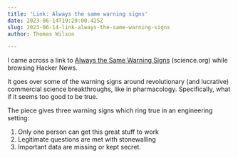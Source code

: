 ```yaml
---
title: 'Link: Always the same warning signs'
date: 2023-06-14T19:29:00.425Z
slug: 2023-06-14-link-always-the-same-warning-signs
author: Thomas Wilson

---
```

I came across a link to [Always the Same Warning Signs](https://www.science.org/content/blog-post/always-same-warning-signs) (science.org) while browsing Hacker News.

It goes over some of the warning signs around revolutionary (and lucrative) commercial science breakthroughs, like in pharmacology.  Specifically, what if it seems too good to be true. 

The piece gives three warning signs which ring true in an engineering setting:

1. Only one person can get this great stuff to work
2. Legitimate questions are met with stonewalling
3. Important data are missing or kept secret.